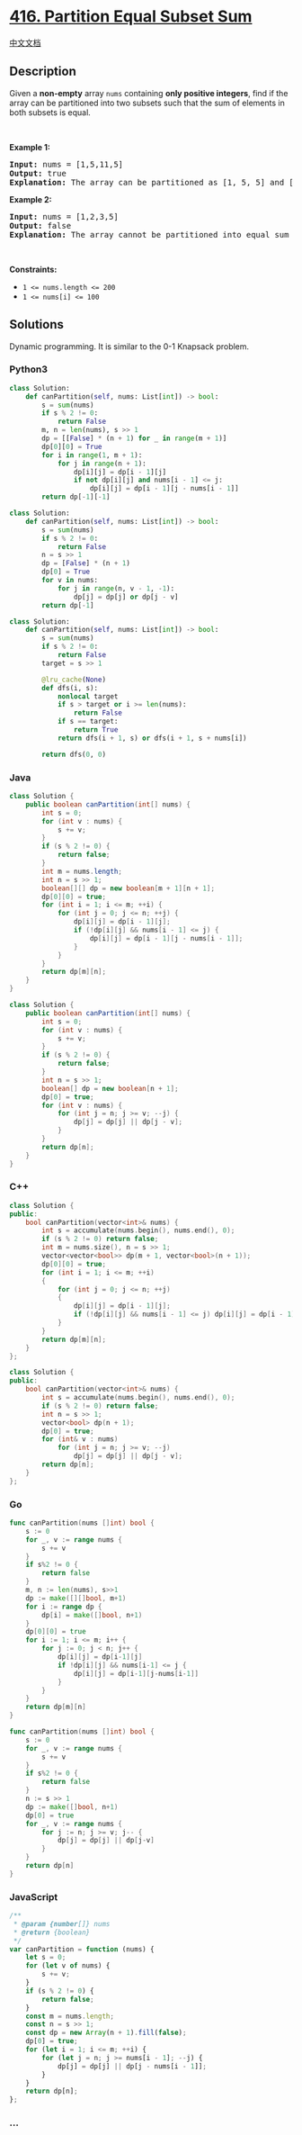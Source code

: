 # [416. Partition Equal Subset Sum](https://leetcode.com/problems/partition-equal-subset-sum)

[中文文档](/solution/0400-0499/0416.Partition%20Equal%20Subset%20Sum/README.md)

## Description

<p>Given a <strong>non-empty</strong> array <code>nums</code> containing <strong>only positive integers</strong>, find if the array can be partitioned into two subsets such that the sum of elements in both subsets is equal.</p>

<p>&nbsp;</p>
<p><strong>Example 1:</strong></p>

<pre>
<strong>Input:</strong> nums = [1,5,11,5]
<strong>Output:</strong> true
<strong>Explanation:</strong> The array can be partitioned as [1, 5, 5] and [11].
</pre>

<p><strong>Example 2:</strong></p>

<pre>
<strong>Input:</strong> nums = [1,2,3,5]
<strong>Output:</strong> false
<strong>Explanation:</strong> The array cannot be partitioned into equal sum subsets.
</pre>

<p>&nbsp;</p>
<p><strong>Constraints:</strong></p>

<ul>
	<li><code>1 &lt;= nums.length &lt;= 200</code></li>
	<li><code>1 &lt;= nums[i] &lt;= 100</code></li>
</ul>

## Solutions

Dynamic programming. It is similar to the 0-1 Knapsack problem.

<!-- tabs:start -->

### **Python3**

```python
class Solution:
    def canPartition(self, nums: List[int]) -> bool:
        s = sum(nums)
        if s % 2 != 0:
            return False
        m, n = len(nums), s >> 1
        dp = [[False] * (n + 1) for _ in range(m + 1)]
        dp[0][0] = True
        for i in range(1, m + 1):
            for j in range(n + 1):
                dp[i][j] = dp[i - 1][j]
                if not dp[i][j] and nums[i - 1] <= j:
                    dp[i][j] = dp[i - 1][j - nums[i - 1]]
        return dp[-1][-1]
```

```python
class Solution:
    def canPartition(self, nums: List[int]) -> bool:
        s = sum(nums)
        if s % 2 != 0:
            return False
        n = s >> 1
        dp = [False] * (n + 1)
        dp[0] = True
        for v in nums:
            for j in range(n, v - 1, -1):
                dp[j] = dp[j] or dp[j - v]
        return dp[-1]
```

```python
class Solution:
    def canPartition(self, nums: List[int]) -> bool:
        s = sum(nums)
        if s % 2 != 0:
            return False
        target = s >> 1

        @lru_cache(None)
        def dfs(i, s):
            nonlocal target
            if s > target or i >= len(nums):
                return False
            if s == target:
                return True
            return dfs(i + 1, s) or dfs(i + 1, s + nums[i])

        return dfs(0, 0)
```

### **Java**

```java
class Solution {
    public boolean canPartition(int[] nums) {
        int s = 0;
        for (int v : nums) {
            s += v;
        }
        if (s % 2 != 0) {
            return false;
        }
        int m = nums.length;
        int n = s >> 1;
        boolean[][] dp = new boolean[m + 1][n + 1];
        dp[0][0] = true;
        for (int i = 1; i <= m; ++i) {
            for (int j = 0; j <= n; ++j) {
                dp[i][j] = dp[i - 1][j];
                if (!dp[i][j] && nums[i - 1] <= j) {
                    dp[i][j] = dp[i - 1][j - nums[i - 1]];
                }
            }
        }
        return dp[m][n];
    }
}
```

```java
class Solution {
    public boolean canPartition(int[] nums) {
        int s = 0;
        for (int v : nums) {
            s += v;
        }
        if (s % 2 != 0) {
            return false;
        }
        int n = s >> 1;
        boolean[] dp = new boolean[n + 1];
        dp[0] = true;
        for (int v : nums) {
            for (int j = n; j >= v; --j) {
                dp[j] = dp[j] || dp[j - v];
            }
        }
        return dp[n];
    }
}
```

### **C++**

```cpp
class Solution {
public:
    bool canPartition(vector<int>& nums) {
        int s = accumulate(nums.begin(), nums.end(), 0);
        if (s % 2 != 0) return false;
        int m = nums.size(), n = s >> 1;
        vector<vector<bool>> dp(m + 1, vector<bool>(n + 1));
        dp[0][0] = true;
        for (int i = 1; i <= m; ++i)
        {
            for (int j = 0; j <= n; ++j)
            {
                dp[i][j] = dp[i - 1][j];
                if (!dp[i][j] && nums[i - 1] <= j) dp[i][j] = dp[i - 1][j - nums[i - 1]];
            }
        }
        return dp[m][n];
    }
};
```

```cpp
class Solution {
public:
    bool canPartition(vector<int>& nums) {
        int s = accumulate(nums.begin(), nums.end(), 0);
        if (s % 2 != 0) return false;
        int n = s >> 1;
        vector<bool> dp(n + 1);
        dp[0] = true;
        for (int& v : nums)
            for (int j = n; j >= v; --j)
                dp[j] = dp[j] || dp[j - v];
        return dp[n];
    }
};
```

### **Go**

```go
func canPartition(nums []int) bool {
	s := 0
	for _, v := range nums {
		s += v
	}
	if s%2 != 0 {
		return false
	}
	m, n := len(nums), s>>1
	dp := make([][]bool, m+1)
	for i := range dp {
		dp[i] = make([]bool, n+1)
	}
	dp[0][0] = true
	for i := 1; i <= m; i++ {
		for j := 0; j < n; j++ {
			dp[i][j] = dp[i-1][j]
			if !dp[i][j] && nums[i-1] <= j {
				dp[i][j] = dp[i-1][j-nums[i-1]]
			}
		}
	}
	return dp[m][n]
}
```

```go
func canPartition(nums []int) bool {
	s := 0
	for _, v := range nums {
		s += v
	}
	if s%2 != 0 {
		return false
	}
	n := s >> 1
	dp := make([]bool, n+1)
	dp[0] = true
	for _, v := range nums {
		for j := n; j >= v; j-- {
			dp[j] = dp[j] || dp[j-v]
		}
	}
	return dp[n]
}
```

### **JavaScript**

```js
/**
 * @param {number[]} nums
 * @return {boolean}
 */
var canPartition = function (nums) {
    let s = 0;
    for (let v of nums) {
        s += v;
    }
    if (s % 2 != 0) {
        return false;
    }
    const m = nums.length;
    const n = s >> 1;
    const dp = new Array(n + 1).fill(false);
    dp[0] = true;
    for (let i = 1; i <= m; ++i) {
        for (let j = n; j >= nums[i - 1]; --j) {
            dp[j] = dp[j] || dp[j - nums[i - 1]];
        }
    }
    return dp[n];
};
```

### **...**

```

```

<!-- tabs:end -->
